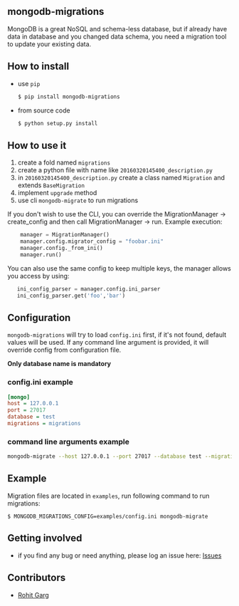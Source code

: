 mongodb-migrations
------------------

MongoDB is a great NoSQL and schema-less database, but if already have data in database and you changed data schema, you need a migration tool to update your existing data.

## How to install

* use `pip`

    ```bash
    $ pip install mongodb-migrations
    ```

* from source code

    ```bash
    $ python setup.py install
    ```

## How to use it

1. create a fold named `migrations`
2. create a python file with name like `20160320145400_description.py`
3. in `20160320145400_description.py` create a class named `Migration` and extends `BaseMigration`
4. implement `upgrade` method
5. use cli `mongodb-migrate` to run migrations

If you don't wish to use the CLI, you can override the MigrationManager -> create_config and then call MigrationManager -> run. Example execution:

```python
    manager = MigrationManager()
    manager.config.migrator_config = "foobar.ini"
    manager.config._from_ini()
    manager.run()
```

You can also use the same config to keep multiple keys, the manager allows you access by using:
```python
   ini_config_parser = manager.config.ini_parser
   ini_config_parser.get('foo','bar')
```

## Configuration

`mongodb-migrations` will try to load `config.ini` first, if it's not found, default values will be used. If any command line argument is provided, it will override config from configuration file.

**Only database name is mandatory**

### config.ini example

```ini
[mongo]
host = 127.0.0.1
port = 27017
database = test
migrations = migrations
```

### command line arguments example

```bash
mongodb-migrate --host 127.0.0.1 --port 27017 --database test --migrations examples
```

## Example

Migration files are located in `examples`, run following command to run migrations:

```
$ MONGODB_MIGRATIONS_CONFIG=examples/config.ini mongodb-migrate
```

## Getting involved

* if you find any bug or need anything, please log an issue here: [Issues](https://github.com/DoubleCiti/mongodb-migrations/issues)

## Contributors

* [Rohit Garg](https://github.com/rohitggarg)
